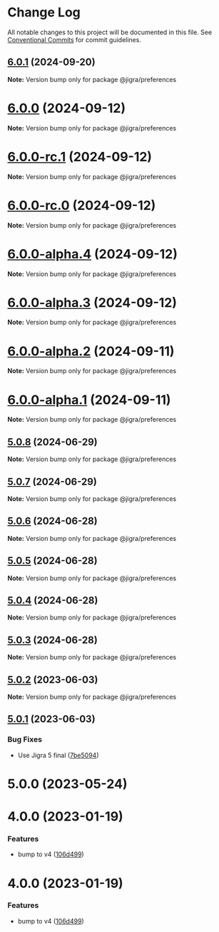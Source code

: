 # Change Log

All notable changes to this project will be documented in this file.
See [Conventional Commits](https://conventionalcommits.org) for commit guidelines.

## [6.0.1](https://github.com/familyjs/jigra-plugins/compare/@jigra/preferences@6.0.0...@jigra/preferences@6.0.1) (2024-09-20)

**Note:** Version bump only for package @jigra/preferences

# [6.0.0](https://github.com/familyjs/jigra-plugins/compare/@jigra/preferences@6.0.0-rc.1...@jigra/preferences@6.0.0) (2024-09-12)

**Note:** Version bump only for package @jigra/preferences

# [6.0.0-rc.1](https://github.com/familyjs/jigra-plugins/compare/@jigra/preferences@6.0.0-rc.0...@jigra/preferences@6.0.0-rc.1) (2024-09-12)

**Note:** Version bump only for package @jigra/preferences

# [6.0.0-rc.0](https://github.com/familyjs/jigra-plugins/compare/@jigra/preferences@6.0.0-alpha.4...@jigra/preferences@6.0.0-rc.0) (2024-09-12)

**Note:** Version bump only for package @jigra/preferences

# [6.0.0-alpha.4](https://github.com/familyjs/jigra-plugins/compare/@jigra/preferences@6.0.0-alpha.3...@jigra/preferences@6.0.0-alpha.4) (2024-09-12)

**Note:** Version bump only for package @jigra/preferences

# [6.0.0-alpha.3](https://github.com/familyjs/jigra-plugins/compare/@jigra/preferences@6.0.0-alpha.2...@jigra/preferences@6.0.0-alpha.3) (2024-09-12)

**Note:** Version bump only for package @jigra/preferences

# [6.0.0-alpha.2](https://github.com/familyjs/jigra-plugins/compare/@jigra/preferences@6.0.0-alpha.1...@jigra/preferences@6.0.0-alpha.2) (2024-09-11)

**Note:** Version bump only for package @jigra/preferences

# [6.0.0-alpha.1](https://github.com/familyjs/jigra-plugins/compare/@jigra/preferences@5.0.8...@jigra/preferences@6.0.0-alpha.1) (2024-09-11)

**Note:** Version bump only for package @jigra/preferences

## [5.0.8](https://github.com/familyjs/jigra-plugins/compare/@jigra/preferences@5.0.7...@jigra/preferences@5.0.8) (2024-06-29)

**Note:** Version bump only for package @jigra/preferences

## [5.0.7](https://github.com/familyjs/jigra-plugins/compare/@jigra/preferences@5.0.6...@jigra/preferences@5.0.7) (2024-06-29)

**Note:** Version bump only for package @jigra/preferences

## [5.0.6](https://github.com/familyjs/jigra-plugins/compare/@jigra/preferences@5.0.5...@jigra/preferences@5.0.6) (2024-06-28)

**Note:** Version bump only for package @jigra/preferences

## [5.0.5](https://github.com/familyjs/jigra-plugins/compare/@jigra/preferences@5.0.4...@jigra/preferences@5.0.5) (2024-06-28)

**Note:** Version bump only for package @jigra/preferences

## [5.0.4](https://github.com/familyjs/jigra-plugins/compare/@jigra/preferences@5.0.3...@jigra/preferences@5.0.4) (2024-06-28)

**Note:** Version bump only for package @jigra/preferences

## [5.0.3](https://github.com/familyjs/jigra-plugins/compare/@jigra/preferences@5.0.2...@jigra/preferences@5.0.3) (2024-06-28)

**Note:** Version bump only for package @jigra/preferences

## [5.0.2](https://github.com/familyjs/jigra-plugins/compare/@jigra/preferences@5.0.1...@jigra/preferences@5.0.2) (2023-06-03)

**Note:** Version bump only for package @jigra/preferences

## [5.0.1](https://github.com/familyjs/jigra-plugins/compare/@jigra/preferences@5.0.0...@jigra/preferences@5.0.1) (2023-06-03)

### Bug Fixes

- Use Jigra 5 final ([7be5094](https://github.com/familyjs/jigra-plugins/commit/7be509425c5cc9f21b1f9e78794b2c6b76ca7702))

# 5.0.0 (2023-05-24)

# 4.0.0 (2023-01-19)

### Features

- bump to v4 ([106d499](https://github.com/familyjs/jigra-plugins/commit/106d49991e82a0505a82571530b73fcda020e7e4))

# 4.0.0 (2023-01-19)

### Features

- bump to v4 ([106d499](https://github.com/navify/jigra-plugins/commit/106d49991e82a0505a82571530b73fcda020e7e4))
